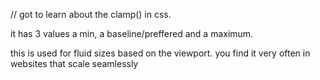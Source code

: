 // got to learn about the clamp() in css.

it has 3 values a min, a baseline/preffered and a maximum.


this is used for fluid sizes based on the viewport. you find it very often in websites that scale seamlessly